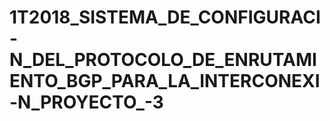 # 1T2018_SISTEMA_DE_CONFIGURACI-N_DEL_PROTOCOLO_DE_ENRUTAMIENTO_BGP_PARA_LA_INTERCONEXI-N_PROYECTO_-3